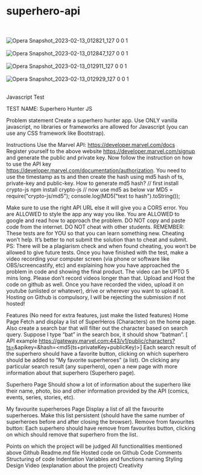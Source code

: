 # superhero-api
<br></br>
![Opera Snapshot_2023-02-13_012821_127 0 0 1](https://user-images.githubusercontent.com/51375919/218334104-ef70ffff-202d-47aa-aac5-411ac834306a.png)
<br></br>
![Opera Snapshot_2023-02-13_012847_127 0 0 1](https://user-images.githubusercontent.com/51375919/218334109-ba334247-4a5d-4181-bfb5-77ea3da95e0e.png)
<br></br>
![Opera Snapshot_2023-02-13_012911_127 0 0 1](https://user-images.githubusercontent.com/51375919/218334116-ff7715a3-ec43-4c78-bae8-b7360e60beec.png)
<br></br>
![Opera Snapshot_2023-02-13_012929_127 0 0 1](https://user-images.githubusercontent.com/51375919/218334083-35d2ab5f-c8cf-4d3c-9667-02a29c0fc6d6.png)
<br></br>

Javascript Test

TEST NAME: Superhero Hunter JS

Problem statement
Create a superhero hunter app. Use ONLY vanilla javascript, no libraries or frameworks are allowed for Javascript (you can use any CSS framework like Bootstrap).

Instructions
Use the Marvel API:  https://developer.marvel.com/docs 
Register yourself to the above website https://developer.marvel.com/signup and generate the public and private key.
Now follow the instruction on how to use the API key https://developer.marvel.com/documentation/authorization. You need to use the timestamp as ts and then create the hash using md5 hash of ts, private-key and public-key. 
How to generate md5 hash? 
// first install crypto-js
npm install crypto-js
// now use md5 as below
var MD5 = require("crypto-js/md5"); 
console.log(MD5("text to hash").toString());

Make sure to use the right API URL else it will give you a CORS error.
You are ALLOWED to style the app any way you like.
You are ALLOWED to google and read how to approach the problem.
DO NOT copy and paste code from the internet.
DO NOT cheat with other students. REMEMBER: These tests are for YOU so that you can learn something new. Cheating won’t help. It’s better to not submit the solution than to cheat and submit. PS: There will be a plagiarism check and when found cheating, you won’t be allowed to give future tests.
Once you have finished with the test, make a video recording your computer screen (via phone or software like OBS/screencastify, etc) and explaining how you have approached the problem in code and showing the final product. The video can be UPTO 5 mins long. Please don’t record videos longer than that.
Upload and Host the code on github as well.
Once you have recorded the video, upload it on youtube (unlisted or whatever), drive or wherever you want to upload it.
Hosting on Github is compulsory, I will be rejecting the submission if not hosted!


Features (No need for extra features, just make the listed features)
Home Page
Fetch and display a list of SuperHeros (Characters) on the home page. Also create a search bar that will filter out the character based on search query. Suppose I type “bat” in the search box, it should show “batman”. 
[ API example https://gateway.marvel.com:443/v1/public/characters?ts=<time-stamp>&apikey=<public-key>&hash=<md5(ts+privateKey+publicKey)>]
Each search result of the superhero should have a favorite button, clicking on which superhero should be added to “My favorite superheroes” (a list).
On clicking any particular search result (any superhero), open a new page with more information about that superhero (Superhero page).

Superhero Page
Should show a lot of information about the superhero like their name, photo, bio and other information provided by the API (comics, events, series, stories, etc).

My favourite superheroes Page
Display a list of all the favourite superheroes.
Make this list persistent (should have the same number of superheroes before and after closing the browser).
Remove from favourites button: Each superhero should have remove from favourites button, clicking on which should remove that superhero from the list.


Points on which the project will be judged
All functionalities mentioned above
Github
Readme.md file
Hosted code on Github
Code
Comments
Structuring of code
Indentation
Variables and functions naming
Styling
Design
Video (explanation about the project)
Creativity
